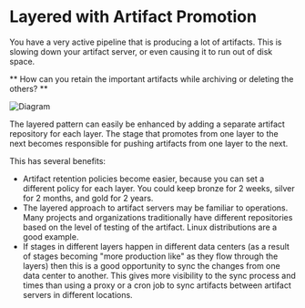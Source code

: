 # Layered with Artifact Promotion

You have a very active pipeline that is producing a lot of artifacts. This is slowing down your artifact server, or even causing it to run out of disk space.

** How can you retain the important artifacts while archiving or deleting the others? **

![Diagram](http://thoughtworks.github.io/PipelinePatterns/imgs//layered_with_repo.png)

The layered pattern can easily be enhanced by adding a separate artifact repository for each layer. The stage that promotes from one layer to the next becomes responsible for pushing artifacts from one layer to the next.

This has several benefits:
* Artifact retention policies become easier, because you can set a different policy for each layer. You could keep bronze for 2 weeks, silver for 2 months, and gold for 2 years.
* The layered approach to artifact servers may be familiar to operations. Many projects and organizations traditionally have different repositories based on the level of testing of the artifact. Linux distributions are a good example.
* If stages in different layers happen in different data centers (as a result of stages becoming "more production like" as they flow through the layers) then this is a good opportunity to sync the changes from one data center to another. This gives more visibility to the sync process and times than using a proxy or a cron job to sync artifacts between artifact servers in different locations.

